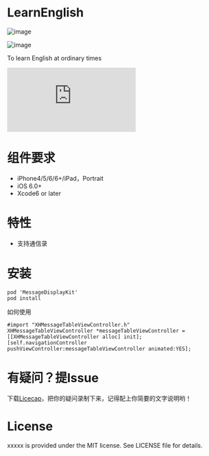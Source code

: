 LearnEnglish
============
![image](https://github.com/xhzengAIB/LearnEnglish/raw/master/Screenshots/MessageDisplayKitExample.gif)

![image](https://github.com/xhzengAIB/LearnEnglish/raw/master/Screenshots/MessageTableViewBug.gif)


To learn English at ordinary times

![English](http://www.hrexam.com/methods.htm)


组件要求
============
* iPhone4/5/6/6+/iPad，Portrait
* iOS 6.0+
* Xcode6 or later

特性
============
* 支持通信录

安装
============
```
pod 'MessageDisplayKit'
pod install
```

如何使用
```
#import "XHMessageTableViewController.h"
XHMessageTableViewController *messageTableViewController = [[XHMessageTableViewController alloc] init];
[self.navigationController pushViewController:messageTableViewController animated:YES];
```

有疑问？提Issue
============
下载[Licecap](http://www.cockos.com/licecap/)，把你的疑问录制下来，记得配上你简要的文字说明哟！

License
============
xxxxx is provided under the MIT license. See LICENSE file for details.
